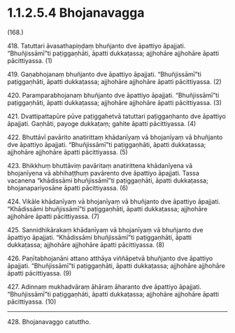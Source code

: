 # 1.1.2.5.4 Bhojanavagga

(168.)

418\. Tatuttari āvasathapiṇḍaṃ bhuñjanto dve āpattiyo āpajjati. “Bhuñjissāmī”ti paṭiggaṇhāti, āpatti dukkaṭassa; ajjhohāre ajjhohāre āpatti pācittiyassa. (1)

419\. Gaṇabhojanaṃ bhuñjanto dve āpattiyo āpajjati. “Bhuñjissāmī”ti paṭiggaṇhāti, āpatti dukkaṭassa; ajjhohāre ajjhohāre āpatti pācittiyassa. (2)

420\. Paramparabhojanaṃ bhuñjanto dve āpattiyo āpajjati. “Bhuñjissāmī”ti paṭiggaṇhāti, āpatti dukkaṭassa; ajjhohāre ajjhohāre āpatti pācittiyassa. (3)

421\. Dvattipattapūre pūve paṭiggahetvā tatuttari paṭiggaṇhanto dve āpattiyo āpajjati. Gaṇhāti, payoge dukkaṭaṃ; gahite āpatti pācittiyassa. (4)

422\. Bhuttāvī pavārito anatirittaṃ khādanīyaṃ vā bhojanīyaṃ vā bhuñjanto dve āpattiyo āpajjati. “Bhuñjissāmī”ti paṭiggaṇhāti, āpatti dukkaṭassa; ajjhohāre ajjhohāre āpatti pācittiyassa. (5)

423\. Bhikkhuṃ bhuttāviṃ pavāritaṃ anatirittena khādanīyena vā bhojanīyena vā abhihaṭṭhuṃ pavārento dve āpattiyo āpajjati. Tassa vacanena “khādissāmi bhuñjissāmī”ti paṭiggaṇhāti, āpatti dukkaṭassa; bhojanapariyosāne āpatti pācittiyassa. (6)

424\. Vikāle khādanīyaṃ vā bhojanīyaṃ vā bhuñjanto dve āpattiyo āpajjati. “Khādissāmi bhuñjissāmī”ti paṭiggaṇhāti, āpatti dukkaṭassa; ajjhohāre ajjhohāre āpatti pācittiyassa. (7)

425\. Sannidhikārakaṃ khādanīyaṃ vā bhojanīyaṃ vā bhuñjanto dve āpattiyo āpajjati. “Khādissāmi bhuñjissāmī”ti paṭiggaṇhāti, āpatti dukkaṭassa; ajjhohāre ajjhohāre āpatti pācittiyassa. (8)

426\. Paṇītabhojanāni attano atthāya viññāpetvā bhuñjanto dve āpattiyo āpajjati. “Bhuñjissāmī”ti paṭiggaṇhāti, āpatti dukkaṭassa; ajjhohāre ajjhohāre āpatti pācittiyassa. (9)

427\. Adinnaṃ mukhadvāraṃ āhāraṃ āharanto dve āpattiyo āpajjati. “Bhuñjissāmī”ti paṭiggaṇhāti, āpatti dukkaṭassa; ajjhohāre ajjhohāre āpatti pācittiyassa. (10)

---

428\. Bhojanavaggo catuttho.

